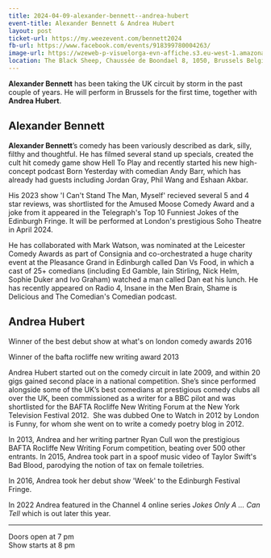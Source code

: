 ```yaml
---
title: 2024-04-09-alexander-bennett--andrea-hubert
event-title: Alexander Bennett & Andrea Hubert
layout: post
ticket-url: https://my.weezevent.com/bennett2024
fb-url: https://www.facebook.com/events/918399780004263/
image-url: https://wzeweb-p-visuelorga-evn-affiche.s3.eu-west-1.amazonaws.com/affiche_1109745.png
location: The Black Sheep, Chaussée de Boondael 8, 1050, Brussels Belgium
---
```


<strong>Alexander Bennett</strong> has been taking the UK circuit by storm in the past couple of years. He will perform in Brussels for the first time, together with <strong>Andrea Hubert</strong>.

<h2>Alexander Bennett</h2>

<strong>Alexander Bennett</strong>’s comedy has been variously described as dark, silly, filthy and thoughtful. He has filmed several stand up specials, created the cult hit comedy game show Hell To Play and recently started his new high-concept podcast Born Yesterday ​with comedian Andy Barr, which has already had guests including Jordan Gray, Phil Wang and Eshaan Akbar.

<span>His 2023 show 'I Can't Stand The Man, Myself' recieved several 5 and 4 star reviews, was shortlisted for the Amused Moose Comedy Award and a joke from it appeared in the Telegraph's Top 10 Funniest Jokes of the Edinburgh Fringe. It will be performed at London's prestigious Soho Theatre in April 2024.<br>

<span>He has collaborated with Mark Watson, was nominated at the Leicester Comedy Awards as part of Consignia and co-orchestrated a huge charity event at the Pleasance Grand in Edinburgh called Dan Vs Food, in which a cast of 25+ comedians (including Ed Gamble, Iain Stirling, Nick Helm, Sophie Duker and Ivo Graham) watched a man called Dan eat his lunch. He has recently appeared on Radio 4, Insane in the Men Brain, Shame is Delicious and The Comedian's Comedian podcast.</span></span>

<h2>Andrea Hubert</h2>

Winner of the best debut show at what's on london comedy awards 2016

Winner of the bafta rocliffe new writing award 2013

Andrea Hubert started out on the comedy circuit in late 2009, and within 20 gigs gained second place in a national competition. She’s since performed alongside some of the UK’s best comedians at prestigious comedy clubs all over the UK, been commissioned as a writer for a BBC pilot and was shortlisted for the BAFTA Rocliffe New Writing Forum at the New York Television Festival 2012.  She was dubbed One to Watch in 2012 by London is Funny, for whom she went on to write a comedy poetry blog in 2012. 

In 2013, Andrea and her writing partner Ryan Cull won the prestigious BAFTA Rocliffe New Writing Forum competition, beating over 500 other entrants. In 2015, Andrea took part in a spoof music video of Taylor Swift's Bad Blood, parodying the notion of tax on female toiletries.

In 2016, Andrea took her debut show 'Week' to the Edinburgh Festival Fringe.

In 2022 Andrea featured in the Channel 4 online series <em>Jokes Only A … Can Tell </em>which is out later this year.
<hr />
Doors open at 7 pm<br>
Show starts at 8 pm 
